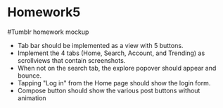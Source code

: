 Homework5
=========

#Tumblr homework mockup 

  - Tab bar should be implemented as a view with 5 buttons.
  - Implement the 4 tabs (Home, Search, Account, and Trending) as scrollviews that contain screenshots.
  - When not on the search tab, the explore popover should appear and bounce.
  - Tapping "Log in" from the Home page should show the login form.
  - Compose button should show the various post buttons without animation



